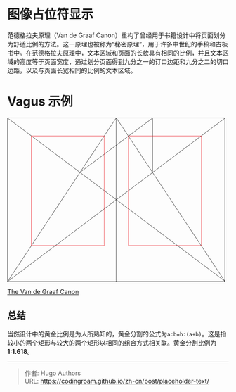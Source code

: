 # 图像占位符显示


范德格拉夫原理（Van de Graaf Canon）重构了曾经用于书籍设计中将页面划分为舒适比例的方法。这一原理也被称为“秘密原理”，用于许多中世纪的手稿和古板书中。在范德格拉夫原理中，文本区域和页面的长款具有相同的比例，并且文本区域的高度等于页面宽度，通过划分页面得到九分之一的订口边距和九分之二的切口边距，以及与页面长宽相同的比例的文本区域。

<!--more-->


# Vagus 示例

<svg class="canon" xmlns="http://www.w3.org/2000/svg" overflow="visible" viewBox="0 0 496 373" height="373" width="496"><g fill="none"><path stroke="#000" stroke-width=".75" d="M.599 372.348L495.263 1.206M.312.633l494.95 370.853M.312 372.633L247.643.92M248.502.92l246.76 370.566M330.828 123.869V1.134M330.396 1.134L165.104 124.515"></path><path stroke="#ED1C24" stroke-width=".75" d="M275.73 41.616h166.224v249.05H275.73zM54.478 41.616h166.225v249.052H54.478z"></path><path stroke="#000" stroke-width=".75" d="M.479.375h495v372h-495zM247.979.875v372"></path><ellipse cx="498.729" cy="177.625" rx=".75" ry="1.25"></ellipse><ellipse cx="247.229" cy="377.375" rx=".75" ry="1.25"></ellipse></g></svg>

[The Van de Graaf Canon](https://en.wikipedia.org/wiki/Canons_of_page_construction#Van_de_Graaf_canon)

## 总结

当然设计中的黄金比例是为人所熟知的，黄金分割的公式为`a:b=b:(a+b)`。这是指较小的两个矩形与较大的两个矩形以相同的组合方式相关联。黄金分割比例为**1:1.618**。


---

> 作者: Hugo Authors  
> URL: https://codingroam.github.io/zh-cn/post/placeholder-text/  

